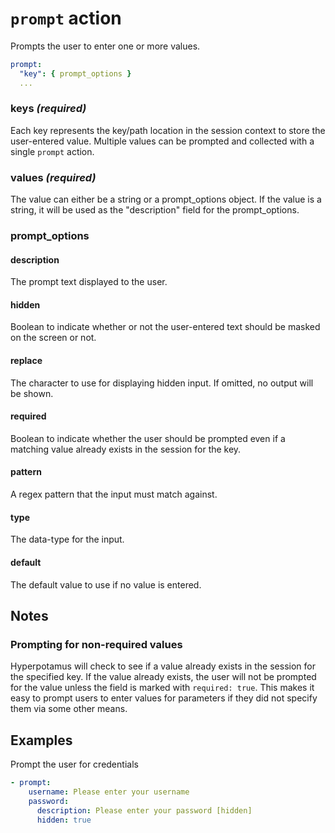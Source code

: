 # `prompt` action
Prompts the user to enter one or more values.

```YAML
prompt:
  "key": { prompt_options }
  ...
```

### keys _(required)_
Each key represents the key/path location in the session context to store the user-entered value. Multiple values can be prompted and collected with a single `prompt` action.

### values _(required)_
The value can either be a string or a prompt_options object. If the value is a string, it will be used as the "description" field for the prompt_options.

### prompt_options
#### description
The prompt text displayed to the user.
#### hidden
Boolean to indicate whether or not the user-entered text should be masked on the screen or not.
#### replace
The character to use for displaying hidden input. If omitted, no output will be shown.
#### required
Boolean to indicate whether the user should be prompted even if a matching value already exists in the session for the key.
#### pattern
A regex pattern that the input must match against.
#### type
The data-type for the input.
#### default
The default value to use if no value is entered.

## Notes
### Prompting for non-required values
Hyperpotamus will check to see if a value already exists in the session for the specified key. If the value already exists, the user will not be prompted for the value unless the field is marked with `required: true`. This makes it easy to prompt users to enter values for parameters if they did not specify them via some other means.

## Examples
Prompt the user for credentials
```YAML
- prompt:
    username: Please enter your username
    password:
      description: Please enter your password [hidden]
      hidden: true
```
